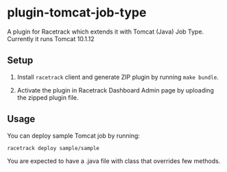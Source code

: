 # plugin-tomcat-job-type
A plugin for Racetrack which extends it with Tomcat (Java) Job Type. Currently it runs Tomcat 10.1.12

## Setup
1. Install `racetrack` client and generate ZIP plugin by running `make bundle`.

2. Activate the plugin in Racetrack Dashboard Admin page
  by uploading the zipped plugin file.

## Usage
You can deploy sample Tomcat job by running:
```bash
racetrack deploy sample/sample
```

You are expected to have a .java file with class that overrides few methods. 